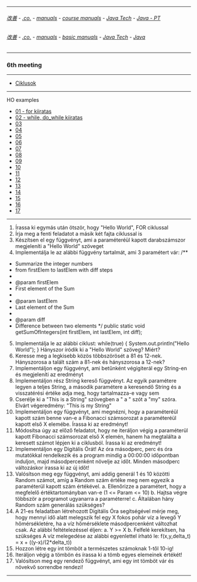 
---

###### [改善](https://github.com/ttltrk/0C/blob/master/README.MD) - [.co.](https://github.com/ttltrk/PRG/blob/master/CODING.MD) - [manuals](https://github.com/ttltrk/PRG/blob/master/MAN.MD) - [course manuals](https://github.com/ttltrk/PRG/blob/master/COUR_MAN.MD) - [Java Tech](https://github.com/ttltrk/PRG/blob/master/JAVA/DOC/CM/JT.MD) - [Java - PT](https://github.com/ttltrk/PRG/blob/master/JAVA/DOC/BJM/TOMI/JJ.MD)

###### [改善](https://github.com/ttltrk/0C/blob/master/README.MD) - [.co.](https://github.com/ttltrk/PRG/blob/master/CODING.MD) - [manuals](https://github.com/ttltrk/PRG/blob/master/MAN.MD) - [basic manuals](https://github.com/ttltrk/PRG/blob/master/MANUALS.MD) - [Java Tech](https://github.com/ttltrk/PRG/blob/master/JAVA/DOC/JT/JT.MD) - [Java](https://github.com/ttltrk/PRG/blob/master/JAVA/DOC/OJM/OJM.MD)

---

### 6th meeting

---

* [Ciklusok](https://github.com/ttltrk/PRG/blob/master/JAVA/DOC/BJM/TOMI/06/CIKLUSOK/CIKLUSOK.MD)

---

HO examples

* [01 - for kiiratas](https://github.com/ttltrk/PRG/blob/master/JAVA/DOC/BJM/TOMI/06/01/01.MD)
* [02 - while, do_while kiiratas](https://github.com/ttltrk/PRG/blob/master/JAVA/DOC/BJM/TOMI/06/02/02.MD)
* [03]()
* [04]()
* [05]()
* [06]()
* [07]()
* [08]()
* [09]()
* [10]()
* [11]()
* [12]()
* [13]()
* [14]()
* [15]()
* [16]()
* [17]()

---

1. Írassa ki egymás után ötször, hogy "Hello World", FOR ciklussal
2. Írja meg a fenti feladatot a másik két fajta ciklussal is
3. Készítsen el egy függvényt, ami a paraméteréül kapott darabszámszor megjeleníti a "Hello World" szöveget
4. Implementálja le az alábbi függvény tartalmát, ami 3 paramétert vár:
/**
* Summarize the integer numbers
* from firstElem to lastElem with diff steps
*
* @param firstElem
* First element of the Sum
*
* @param lastElem
* Last element of the Sum
*
* @param diff
* Difference between two elements
*/
public static void getSumOfIntegers(int firstElem, int lastElem, int diff);
5. Implementálja le az alábbi ciklust:
while(true)
{
System.out.println("Hello World");
}
Hányszor íródik ki a "Hello World" szöveg? Miért?
6. Keresse meg a legkisebb közös többszörösét a 81 és 12-nek. Hányszorosa a talált szám a 81-nek és hányszorosa a 12-nek?
7. Implementáljon egy függvényt, ami betűnként végigiterál egy String-en és megjeleníti az eredményt
8. Implementáljon rész String kereső függvényt. Az egyik paramétere legyen a teljes String, a második paramétere a keresendő String és a visszatérési értéke adja meg, hogy tartalmazza-e vagy sem
9. Cserélje ki a "This is a String" szövegben a " a " szót a "my" szóra. Elvárt végeredmény: "This is my String"
10. Implementáljon egy függvényt, ami megnézni, hogy a paraméteréül kapott szám benne van-e a Fibonacci számsorozat a paraméteréül kapott első X elemébe. Írassa ki az eredményt!
11. Módosítsa úgy az előző feladatot, hogy ne iteráljon végig a paraméterül kapott Fibonacci számsorozat első X elemén, hanem ha megtalálta a keresett számot lépjen ki a ciklusból. Írassa ki az eredményt!
12. Implementáljon egy Digitális Órát! Az óra másodperc, perc és óra mutatókkal rendelkezik és a program mindig a 00:00:00 időpontban induljon, majd másodpercenként növelje az időt. Minden másodperc változáskor írassa ki az új időt!
13. Valósítson meg egy függvényt, ami addig generál 1 és 10 közötti Random számot, amíg a Random szám értéke meg nem egyezik a paraméterül kapott szám értékével.
a. Ellenőrizze a paramétert, hogy a megfelelő értéktartományban van-e (1 <= Param <= 10)
b. Hajtsa végre többször a programot ugyanarra a paraméterre!
c. Általában hány Random szám generálás szükséges?
14. A 21-es feladatban létrehozott Digitális Óra segítségével mérje meg, hogy mennyi idő alatt melegszik fel egy X fokos pohár víz a levegő Y hőmérsékletére, ha a víz hőmérséklete másodpercenként változhat csak. Az alábbi feltételezéssel éljen:
a. Y >= X
b. Felfelé kerekítsen, ha szükséges
A víz melegedése az alábbi egyenlettel írható le:
f(x,y,delta_t) = x + ((y-x)/(2*delta_t))
15. Hozzon létre egy int tömböt a természetes számoknak 1-től 10-ig!
16. Iteráljon végig a tömbön és írassa ki a tömb egyes elemeinek értékét!
17. Valósítson meg egy rendező függvényt, ami egy int tömböt vár és növekvő sorrendbe rendezi!

---
